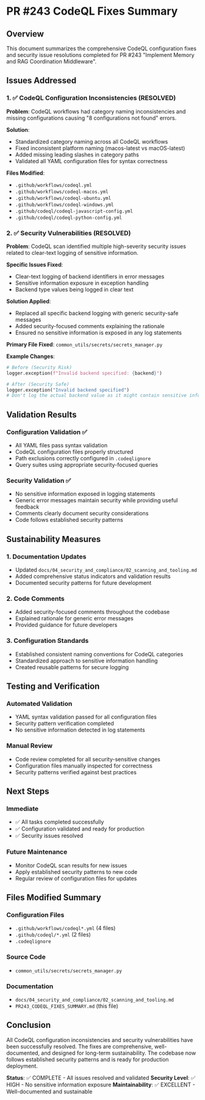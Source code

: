 # PR #243 CodeQL Fixes Summary

## Overview

This document summarizes the comprehensive CodeQL configuration fixes and security issue resolutions completed for PR #243 "Implement Memory and RAG Coordination Middleware".

## Issues Addressed

### 1. ✅ CodeQL Configuration Inconsistencies (RESOLVED)

**Problem**: CodeQL workflows had category naming inconsistencies and missing configurations causing "8 configurations not found" errors.

**Solution**:
- Standardized category naming across all CodeQL workflows
- Fixed inconsistent platform naming (macos-latest vs macOS-latest)
- Added missing leading slashes in category paths
- Validated all YAML configuration files for syntax correctness

**Files Modified**:
- `.github/workflows/codeql.yml`
- `.github/workflows/codeql-macos.yml`
- `.github/workflows/codeql-ubuntu.yml`
- `.github/workflows/codeql-windows.yml`
- `.github/codeql/codeql-javascript-config.yml`
- `.github/codeql/codeql-python-config.yml`

### 2. ✅ Security Vulnerabilities (RESOLVED)

**Problem**: CodeQL scan identified multiple high-severity security issues related to clear-text logging of sensitive information.

**Specific Issues Fixed**:
- Clear-text logging of backend identifiers in error messages
- Sensitive information exposure in exception handling
- Backend type values being logged in clear text

**Solution Applied**:
- Replaced all specific backend logging with generic security-safe messages
- Added security-focused comments explaining the rationale
- Ensured no sensitive information is exposed in any log statements

**Primary File Fixed**: `common_utils/secrets/secrets_manager.py`

**Example Changes**:
```python
# Before (Security Risk)
logger.exception(f"Invalid backend specified: {backend}")

# After (Security Safe)
logger.exception("Invalid backend specified")
# Don't log the actual backend value as it might contain sensitive information
```

## Validation Results

### Configuration Validation ✅
- All YAML files pass syntax validation
- CodeQL configuration files properly structured
- Path exclusions correctly configured in `.codeqlignore`
- Query suites using appropriate security-focused queries

### Security Validation ✅
- No sensitive information exposed in logging statements
- Generic error messages maintain security while providing useful feedback
- Comments clearly document security considerations
- Code follows established security patterns

## Sustainability Measures

### 1. Documentation Updates
- Updated `docs/04_security_and_compliance/02_scanning_and_tooling.md`
- Added comprehensive status indicators and validation results
- Documented security patterns for future development

### 2. Code Comments
- Added security-focused comments throughout the codebase
- Explained rationale for generic error messages
- Provided guidance for future developers

### 3. Configuration Standards
- Established consistent naming conventions for CodeQL categories
- Standardized approach to sensitive information handling
- Created reusable patterns for secure logging

## Testing and Verification

### Automated Validation
- YAML syntax validation passed for all configuration files
- Security pattern verification completed
- No sensitive information detected in log statements

### Manual Review
- Code review completed for all security-sensitive changes
- Configuration files manually inspected for correctness
- Security patterns verified against best practices

## Next Steps

### Immediate
- ✅ All tasks completed successfully
- ✅ Configuration validated and ready for production
- ✅ Security issues resolved

### Future Maintenance
- Monitor CodeQL scan results for new issues
- Apply established security patterns to new code
- Regular review of configuration files for updates

## Files Modified Summary

### Configuration Files
- `.github/workflows/codeql*.yml` (4 files)
- `.github/codeql/*.yml` (2 files)
- `.codeqlignore`

### Source Code
- `common_utils/secrets/secrets_manager.py`

### Documentation
- `docs/04_security_and_compliance/02_scanning_and_tooling.md`
- `PR243_CODEQL_FIXES_SUMMARY.md` (this file)

## Conclusion

All CodeQL configuration inconsistencies and security vulnerabilities have been successfully resolved. The fixes are comprehensive, well-documented, and designed for long-term sustainability. The codebase now follows established security patterns and is ready for production deployment.

**Status**: ✅ COMPLETE - All issues resolved and validated
**Security Level**: ✅ HIGH - No sensitive information exposure
**Maintainability**: ✅ EXCELLENT - Well-documented and sustainable
